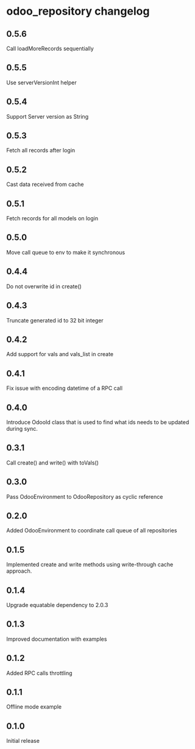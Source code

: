 # odoo_repository changelog

## 0.5.6

Call loadMoreRecords sequentially

## 0.5.5

Use serverVersionInt helper

## 0.5.4

Support Server version as String

## 0.5.3

Fetch all records after login

## 0.5.2

Cast data received from cache

## 0.5.1

Fetch records for all models on login

## 0.5.0

Move call queue to env to make it synchronous

## 0.4.4

Do not overwrite id in create()

## 0.4.3

Truncate generated id to 32 bit integer

## 0.4.2

Add support for vals and vals_list in create

## 0.4.1

Fix issue with encoding datetime of a RPC call

## 0.4.0

Introduce OdooId class that is used to find what ids needs to be updated during sync.

## 0.3.1

Call create() and write() with toVals()

## 0.3.0

Pass OdooEnvironment to OdooRepository as cyclic reference

## 0.2.0

Added OdooEnvironment to coordinate call queue of all repositories

## 0.1.5

Implemented create and write methods using write-through cache approach.

## 0.1.4

Upgrade equatable dependency to 2.0.3

## 0.1.3

Improved documentation with examples

## 0.1.2

Added RPC calls throttling

## 0.1.1

Offline mode example

## 0.1.0

Initial release
